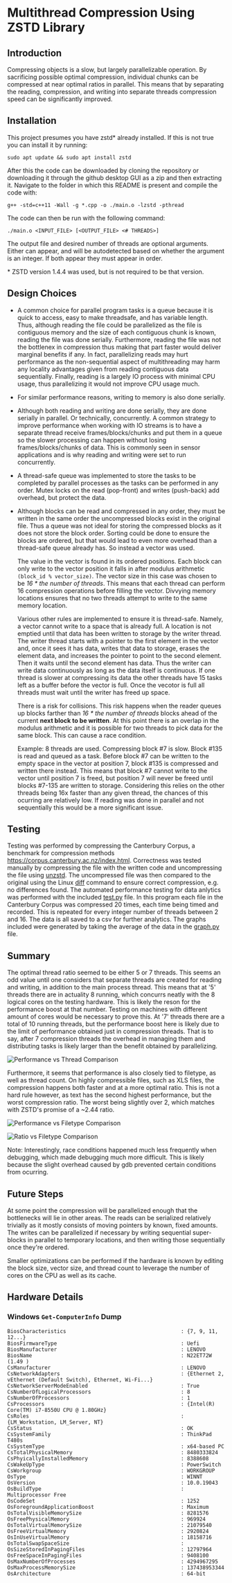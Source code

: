 # Multithread Compression Using ZSTD Library

## Introduction

Compressing objects is a slow, but largely parallelizable operation. By sacrificing possible optimal compression, individual chunks can be compressed at near optimal ratios in parallel. This means that by separating the reading, compression, and writing into separate threads compression speed can be significantly improved.

## Installation

This project presumes you have zstd* already installed. If this is not true you can install it by running:

```sudo apt update && sudo apt install zstd```

After this the code can be downloaded by cloning the repository or downloading it through the github desktop GUI as a zip and then extracting it. Navigate to the folder in which this README is present and compile the code with:

```g++ -std=c++11 -Wall -g *.cpp -o ./main.o -lzstd -pthread```

The code can then be run with the following command:

```./main.o <INPUT_FILE> [<OUTPUT_FILE> <# THREADS>]```

The output file and desired number of threads are optional arguments. Either can appear, and will be autodetected based on whether the argument is an integer. If both appear they must appear in order.

\* ZSTD version 1.4.4 was used, but is not required to be that version.


## Design Choices

*   A common choice for parallel program tasks is a queue because it is quick to access, easy to make threadsafe, and has variable length. Thus, although reading the file could be parallelized as the file is contiguous memory and the size of each contiguous chunk is known, reading the file was done serially. Furthermore, reading the file was not the bottlenex in compression thus making that part faster would deliver marginal benefits if any. In fact, parallelizing reads may hurt performance as the non-sequential aspect of multithreading may harm any locality advantages given from reading contiguous data sequentially. Finally, reading is a largely IO process with minimal CPU usage, thus parallelizing it would not improve CPU usage much.
*   For similar performance reasons, writing to memory is also done serially.
*   Although both reading and writing are done serially, they are done serially in parallel. Or technically, concurrently. A common strategy to improve performance when working with IO streams is to have a separate thread receive frames/blocks/chunks and put them in a queue so the slower processing can happen without losing frames/blocks/chunks of data. This is commonly seen in sensor applications and is why reading and writing were set to run concurrently.
*   A thread-safe queue was implemented to store the tasks to be completed by parallel processes as the tasks can be performed in any order. Mutex locks on the read (pop-front) and writes (push-back) add overhead, but protect the data.
*   Although blocks can be read and compressed in any order, they must be written in the same order the uncompressed blocks exist in the original file. Thus a queue was not ideal for storing the compressed blocks as it does not store the block order. Sorting could be done to ensure the blocks are ordered, but that would lead to even more overhead than a thread-safe queue already has. So instead a vector was used.

    The value in the vector is found in its ordered positions. Each block can only write to the vector position it falls in after modulus arithmetic `(block_id % vector_size)`. The vector size in this case was chosen to be *16 * the number of threads*. This means that each thread can perform 16 compression operations before filling the vector. Divvying memory locations ensures that no two threads attempt to write to the same memory location.

    Various other rules are implemented to ensure it is thread-safe. Namely, a vector cannot write to a space that is already full. A location is not emptied until that data has been written to storage by the writer thread. The writer thread starts with a pointer to the first element in the vector and, once it sees it has data, writes that data to storage, erases the element data, and increases the pointer to point to the second element. Then it waits until the second element has data. Thus the writer can write data continuously as long as the data itself is continuous. If one thread is slower at compressing its data the other threads have 15 tasks left as a buffer before the vector is full. Once the vecotor is full all threads must wait until the writer has freed up space.

    There is a risk for collisions. This risk happens when the reader queues up blocks farther than *16 * the number of threads* blocks ahead of the current **next block to be written**. At this point there is an overlap in the modulus arithmetic and it is possible for two threads to pick data for the same block. This can cause a race condition.

    Example:
    8 threads are used. Compressing block #7 is slow. Block #135 is read and queued as a task. Before block #7 can be written to the empty space in the vector at position 7, block #135 is compressed and written there instead. This means that block #7 cannot write to the vector until position 7 is freed, but position 7 will never be freed until blocks #7-135 are written to storage. Considering this relies on the other threads being 16x faster than any given thread, the chances of this ocurring are relatively low. If reading was done in parallel and not sequentially this would be a more significant issue.



## Testing

Testing was performed by compressing the Canterbury Corpus, a benchmark for compression methods <https://corpus.canterbury.ac.nz/index.html>. Correctness was tested manually by compressing the file with the written code and uncompressing the file using [unzstd](https://www.manpagez.com/man/1/unzstd/). The uncompressed file was then compared to the original using the Linux [diff](https://man7.org/linux/man-pages/man1/diff.1.html) command to ensure correct compression, e.g. no differences found. The automated performance testing for data anlytics was performed with the included [test.py](test.py) file. In this program each file in the Canterbury Corpus was compressed 20 times, each time being timed and recorded. This is repeated for every integer number of threads between 2 and 16. The data is all saved to a csv for further analytics. The graphs included were generated by taking the average of the data in the [graph.py](graph.py) file.

## Summary

The optimal thread ratio seemed to be either 5 or 7 threads. This seems an odd value until one considers that separate threads are created for reading and writing, in addition to the main process thread. This means that at '5' threads there are in actuality 8 running, which concurrs neatly with the 8 logical cores on the testing hardware. This is likely the reson for the performance boost at that number. Testing on machines with different amount of cores would be necessary to prove this. At '7' threads there are a total of 10 running threads, but the performance boost here is likely due to the limit of performance obtained just in compression threads. That is to say, after 7 compression threads the overhead in managing them and distributing tasks is likely larger than the benefit obtained by parallelizing.

![Performance vs Thread Comparison](thread_perf.png)

Furthermore, it seems that performance is also closely tied to filetype, as well as thread count. On highly compressible files, such as XLS files, the compression happens both faster and at a more optimal ratio. This is not a hard rule however, as text has the second highest performance, but the worst compression ratio. The worst being slightly over 2, which matches with ZSTD's promise of a ~2.44 ratio.

![Performance vs Filetype Comparison](type_perf.png)

![Ratio vs Filetype Comparison](type_ratio.png)

Note: Interestingly, race conditions happened much less frequently when debugging, which made debugging much more difficult. This is likely because the slight overhead caused by gdb prevented certain conditions from ocurring.

## Future Steps

At some point the compression will be parallelized enough that the bottlenecks will lie in other areas. The reads can be serialized relatively trivially as it mostly consists of moving pointers by known, fixed amounts. The writes can be parallelized if necessary by writing sequential super-blocks in parallel to temporary locations, and then writing those sequentially once they're ordered.

Smaller optimizations can be performed if the hardware is known by editing the block size, vector size, and thread count to leverage the number of cores on the CPU as well as its cache.

## Hardware Details

### Windows `Get-ComputerInfo` Dump

```
BiosCharacteristics                                     : {7, 9, 11, 12...}
BiosFirmwareType                                        : Uefi
BiosManufacturer                                        : LENOVO
BiosName                                                : N22ET72W (1.49 )
CsManufacturer                                          : LENOVO
CsNetworkAdapters                                       : {Ethernet 2, vEthernet (Default Switch), Ethernet, Wi-Fi...}
CsNetworkServerModeEnabled                              : True
CsNumberOfLogicalProcessors                             : 8
CsNumberOfProcessors                                    : 1
CsProcessors                                            : {Intel(R) Core(TM) i7-8550U CPU @ 1.80GHz}
CsRoles                                                 : {LM_Workstation, LM_Server, NT}
CsStatus                                                : OK
CsSystemFamily                                          : ThinkPad T480s
CsSystemType                                            : x64-based PC
CsTotalPhysicalMemory                                   : 8480333824
CsPhyicallyInstalledMemory                              : 8388608
CsWakeUpType                                            : PowerSwitch
CsWorkgroup                                             : WORKGROUP
OsType                                                  : WINNT
OsVersion                                               : 10.0.19043
OsBuildType                                             : Multiprocessor Free
OsCodeSet                                               : 1252
OsForegroundApplicationBoost                            : Maximum
OsTotalVisibleMemorySize                                : 8281576
OsFreePhysicalMemory                                    : 969924
OsTotalVirtualMemorySize                                : 21079540
OsFreeVirtualMemory                                     : 2920824
OsInUseVirtualMemory                                    : 18158716
OsTotalSwapSpaceSize                                    :
OsSizeStoredInPagingFiles                               : 12797964
OsFreeSpaceInPagingFiles                                : 9408100
OsMaxNumberOfProcesses                                  : 4294967295
OsMaxProcessMemorySize                                  : 137438953344
OsArchitecture                                          : 64-bit
```